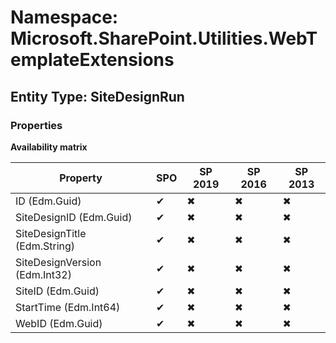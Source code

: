 # Namespace: Microsoft.SharePoint.Utilities.WebTemplateExtensions

## Entity Type: SiteDesignRun

### Properties

**Availability matrix**

Property | SPO | SP 2019 | SP 2016 | SP 2013
----------|-----|---------|---------|--------
ID (Edm.Guid) | ✔ | ✖ | ✖ | ✖
SiteDesignID (Edm.Guid) | ✔ | ✖ | ✖ | ✖
SiteDesignTitle (Edm.String) | ✔ | ✖ | ✖ | ✖
SiteDesignVersion (Edm.Int32) | ✔ | ✖ | ✖ | ✖
SiteID (Edm.Guid) | ✔ | ✖ | ✖ | ✖
StartTime (Edm.Int64) | ✔ | ✖ | ✖ | ✖
WebID (Edm.Guid) | ✔ | ✖ | ✖ | ✖

